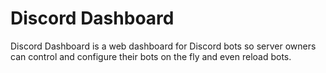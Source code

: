 # Discord Dashboard

Discord Dashboard is a web dashboard for Discord bots so server owners can control and configure their bots on the fly and even reload bots.
